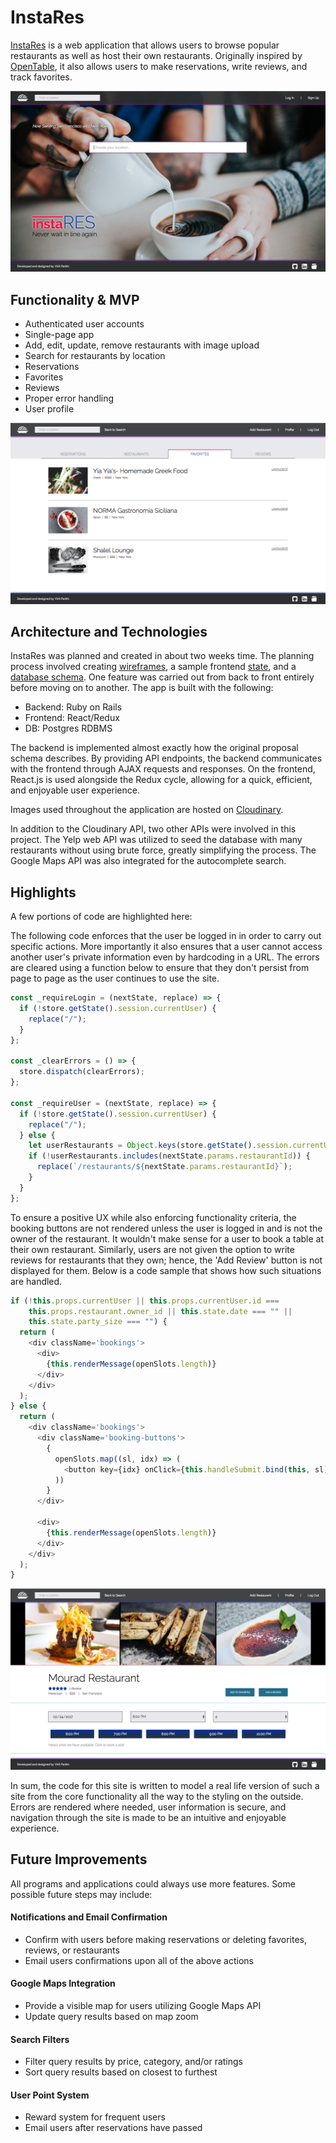 # InstaRes

[InstaRes][instares] is a web application that allows users to browse popular restaurants as well as host their own restaurants. Originally inspired by [OpenTable][opentable], it also allows users to make reservations, write reviews, and track favorites.

![alttag](./docs/screenshots/home.png)

## Functionality & MVP

- Authenticated user accounts
- Single-page app
- Add, edit, update, remove restaurants with image upload
- Search for restaurants by location
- Reservations
- Favorites
- Reviews
- Proper error handling
- User profile

![alttag](./docs/screenshots/profile.png)

## Architecture and Technologies

InstaRes was planned and created in about two weeks time. The planning process involved creating [wireframes][wireframes], a sample frontend [state][state], and a [database schema][database schema]. One feature was carried out from back to front entirely before moving on to another. The app is built with the following:

- Backend: Ruby on Rails
- Frontend: React/Redux
- DB: Postgres RDBMS

The backend is implemented almost exactly how the original proposal schema describes. By providing API endpoints, the backend communicates with the frontend through AJAX requests and responses. On the frontend, React.js is used alongside the Redux cycle, allowing for a quick, efficient, and enjoyable user experience.

Images used throughout the application are hosted on [Cloudinary][cloudinary].

In addition to the Cloudinary API, two other APIs were involved in this project. The Yelp web API was utilized to seed the database with many restaurants without using brute force, greatly simplifying the process. The Google Maps API was also integrated for the autocomplete search.

## Highlights

A few portions of code are highlighted here:

The following code enforces that the user be logged in in order to carry out specific actions. More importantly it also ensures that a user cannot access another user's private information even by hardcoding in a URL. The errors are cleared using a function below to ensure that they don't persist from page to page as the user continues to use the site.

  ```javascript
  const _requireLogin = (nextState, replace) => {
    if (!store.getState().session.currentUser) {
      replace("/");
    }
  };

  const _clearErrors = () => {
    store.dispatch(clearErrors);
  };

  const _requireUser = (nextState, replace) => {
    if (!store.getState().session.currentUser) {
      replace("/");
    } else {
      let userRestaurants = Object.keys(store.getState().session.currentUser.restaurants);
      if (!userRestaurants.includes(nextState.params.restaurantId)) {
        replace(`/restaurants/${nextState.params.restaurantId}`);
      }
    }
  };
  ```

  To ensure a positive UX while also enforcing functionality criteria, the booking buttons are not rendered unless the user is logged in and is not the owner of the restaurant. It wouldn't make sense for a user to book a table at their own restaurant. Similarly, users are not given the option to write reviews for restaurants that they own; hence, the 'Add Review' button is not displayed for them. Below is a code sample that shows how such situations are handled.

  ```javascript
  if (!this.props.currentUser || this.props.currentUser.id ===
      this.props.restaurant.owner_id || this.state.date === "" ||
      this.state.party_size === "") {
    return (
      <div className='bookings'>
        <div>
          {this.renderMessage(openSlots.length)}
        </div>
      </div>
    );
  } else {
    return (
      <div className='bookings'>
        <div className='booking-buttons'>
          {
            openSlots.map((sl, idx) => (
              <button key={idx} onClick={this.handleSubmit.bind(this, sl)}>{sl}</button>
            ))
          }
        </div>

        <div>
          {this.renderMessage(openSlots.length)}
        </div>
      </div>
    );
  }
  ```

  ![alttag](./docs/screenshots/detail.png)

  In sum, the code for this site is written to model a real life version of such a site from the core functionality all the way to the styling on the outside. Errors are rendered where needed, user information is secure, and navigation through the site is made to be an intuitive and enjoyable experience.

## Future Improvements

All programs and applications could always use more features. Some possible future steps may include:

#### Notifications and Email Confirmation

- Confirm with users before making reservations or deleting favorites, reviews, or restaurants
- Email users confirmations upon all of the above actions

#### Google Maps Integration

- Provide a visible map for users utilizing Google Maps API
- Update query results based on map zoom

#### Search Filters

- Filter query results by price, category, and/or ratings
- Sort query results based on closest to furthest

#### User Point System

- Reward system for frequent users
- Email users after reservations have passed

[instares]: http://www.instares.space
[opentable]: http://www.opentable.com
[cloudinary]: http://www.cloudinary.com
[wireframes]: ./docs/wireframes
[state]: ./docs/sample-state.md
[database schema]: ./docs/schema.md
